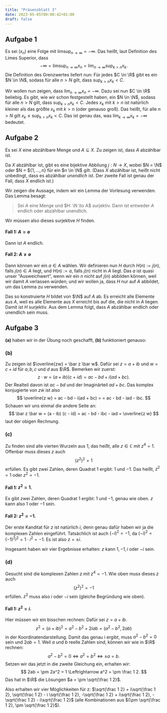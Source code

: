 ```yaml
---
title: "Präsenzblatt 3"
date: 2023-05-05T00:00:42+01:00
draft: false
---
```


## Aufgabe 1

Es sei $(x_n)$ eine Folge mit $\limsup_{n\to\infty} = -\infty$.
Das heißt, laut Definition des Limes Superior, dass
$$
	-\infty = \limsup_{n\to\infty} x_n = \lim_{n\to\infty} \sup_{k > n} x_k.
$$
Die Definition des Grenzwertes liefert nun: Für jedes $C \in \R$ gibt es ein $N \in \N$, sodass für alle $n > N$ gilt, dass $\sup_{k > n} x_k < C$.

Wir wollen nun zeigen, dass $\lim_{n\to\infty} x_n = -\infty$.
Dazu sei nun $C \in \R$ beliebig. Es gibt, wie wir schon festgestellt haben, ein $N \in \N$, sodass für alle $n > N$ gilt, dass $\sup_{k > n} x_k < C$.
Jedes $x_k$ mit $k > n$ ist natürlich kleiner als das größte $x_k$ mit $k > n$ (oder genauso groß).
Das heißt, für alle $n > N$ gilt
$x_k \leq \sup_{k > n} x_k < C$.
Das ist genau das, was $\lim_{k \to \infty} x_k = -\infty$ bedeutet.

## Aufgabe 2

Es sei $X$ eine abzählbare Menge und $A \subseteq X$. Zu zeigen ist, dass $A$ abzählbar ist.

Da $X$ abzählbar ist, gibt es eine bijektive Abbilung $j: N \to X$, wobei $N = \N$ oder $N = ${$1, ..., n$} für ein $n \in \N$ gilt.
(Dass $X$ abzählbar ist, heißt nicht unbedingt, dass es abzählbar *unendlich* ist.
Der zweite Fall ist genau der Fall, dass $X$ endlich ist.)

Wir zeigen die Aussage, indem wir ein Lemma der Vorlesung verwenden.
Das Lemma besagt:

>Sei $A$ eine Menge und $H: \N \to A$ surjektiv. Dann ist entweder $A$ endlich oder abzählbar unendlich.

Wir müssen also dieses surjektive $H$ finden.

#### Fall 1: $A = \emptyset$

Dann ist $A$ endlich.

#### Fall 2: $A \neq \emptyset$

Dann können wir ein $a \in A$ wählen.
Wir definieren nun $H$ durch $H(n) := j(n)$, falls $j(n) \in A$ liegt, und $H(n) := a$, falls $j(n)$ nicht in $A$ liegt.
Das $a$ ist quasi unser "Ausweichwert", wenn wir ein $n$ nicht auf $j(n)$ abbilden können, weil wir damit $A$ verlassen würden; und wir wollen ja, dass $H$ nur auf $A$ abbildet, um das Lemma zu verwenden.

Das so konstruierte $H$ bildet von $\N$ auf $A$ ab.
Es erreicht alle Elemente aus $A$, weil es alle Elemente aus $X$ erreicht bis auf die, die nicht in $A$ liegen.
Damit ist $H$ surjektiv.
Aus dem Lemma folgt, dass $A$ abzählbar endlich oder unendlich sein muss.

## Aufgabe 3

**(a)** haben wir in der Übung noch geschafft, **(b)** funktioniert genauso:

### (b)

Zu zeigen ist $\overline{zw} = \bar z \bar w$.
Dafür sei $z = a + ib$ und $w = c + id$ für $a, b, c$ und $d$ aus $\R$.
Bemerken wir zuerst:
$$
	z \cdot w = (a + ib)(c + id) = ac - bd + i(ad + bc).
$$
Der Realteil davon ist $ac - bd$ und der Imaginärteil $ad + bc$.
Das komplex konjugierte von $z \dot w$ ist also
$$
	\overline{z w} = ac - bd - i(ad + bc) = = ac - bd - iad - ibc.
$$
Schauen wir uns einmal die andere Seite an:
$$
	\bar z \bar w = (a - ib) (c - id) = ac - bd - ibc - iad = \overline{z w}
$$
laut der obigen Rechnung.

### (c)

Zu finden sind alle vierten Wurzeln aus 1, das heißt, alle $z \in \mathbb C$ mit $z^4 = 1$.
Offenbar muss dieses $z$ auch
$$
	(z^2)^2 = 1
$$
erfüllen.
Es gibt zwei Zahlen, deren Quadrat 1 ergibt: $1$ und $-1$.
Das heißt, $z^2 = 1$ oder $z^2 = -1$.

#### Fall 1: $z^2 = 1$.

Es gibt zwei Zahlen, deren Quadrat 1 ergibt: $1$ und $-1$, genau wie oben.
$z$ kann also $1$ oder $-1$ sein.

#### Fall 2: $z^2 = -1$.

Der erste Kanditat für $z$ ist natürlich $i$, denn genau dafür haben wir ja die komplexen Zahlen eingeführt.
Tatsächlich ist auch $(-i)^2 = -1$, da $(-i)^2 = (-1)^2 i^2 = 1 \cdot i^2 = -1$.
Es ist also $z = \pm i$.

Insgesamt haben wir vier Ergebnisse erhalten: $z$ kann $1, -1, i$ oder $-i$ sein.

### (d)

Gesucht sind die komplexen Zahlen $z$ mit $z^4 = -1$.
Wie oben muss dieses $z$ auch
$$
	(z^2)^2 = -1
$$
erfüllen. $z^2$ muss also $i$ oder $-i$ sein (gleiche Begründung wie oben).

#### Fall 1: $z^2 = i$.

Hier müssen wir ein bisschen rechnen: Dafür sei $z = a + ib$.
$$
	z^2 = (a + ib)^2 = a^2 - b^2 + 2iab = (a^2 - b^2, 2ab)
$$
in der Koordinatendarstellung.
Damit das genau i ergibt, muss $a^2 - b^2 = 0$ sein und $2ab = 1$.
Weil $a$ und $b$ reelle Zahlen sind, können wir wie in $\R$ rechnen:
$$
	a^2 - b^2 = 0 \Leftrightarrow a^2 = b^2 \Leftrightarrow \pm a = b.
$$
Setzen wir das jetzt in die zweite Gleichung ein, erhalten wir:
$$
	2ab = \pm 2a^2 = 1 \Leftrightarrow a^2 = \pm \frac 1 2.
$$
Das hat in $\R$ die Lösungen $a = \pm \sqrt{\frac 1 2}$.

Also erhalten wir vier Möglichkeiten für z: $\sqrt{\frac 1 2} + i\sqrt{\frac 1 2}, \sqrt{\frac 1 2} - i \sqrt{\frac 1 2}, -\sqrt{\frac 1 2} + i\sqrt{\frac 1 2}, -\sqrt{\frac 1 2} - i\sqrt{\frac 1 2}$ (alle Kombinationen aus $(\pm \sqrt{\frac 1 2}, \pm \sqrt{\frac 1 2}$).